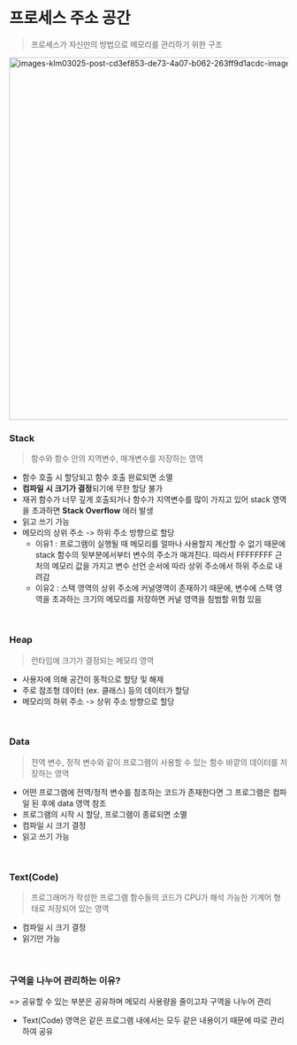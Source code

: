 # 프로세스 주소 공간
> 프로세스가 자신만의 방법으로 메모리를 관리하기 위한 구조
> 

<img width="655" alt="images-klm03025-post-cd3ef853-de73-4a07-b062-263ff9d1acdc-image" src="https://user-images.githubusercontent.com/77603632/237015745-25642408-dd82-4ea2-bf3e-cebe7dc196cf.png">

### Stack
> 함수와 함수 안의 지역변수, 매개변수를 저장하는 영역
- 함수 호출 시 할당되고 함수 호출 완료되면 소멸
- **컴파일 시 크기가 결정**되기에 무한 할당 불가
- 재귀 함수가 너무 깊게 호출되거나 함수가 지역변수를 많이 가지고 있어 stack 영역을 초과하면 **Stack Overflow** 에러 발생
- 읽고 쓰기 가능
- 메모리의 상위 주소 -> 하위 주소 방향으로 할당
    - 이유1 : 프로그램이 실행될 때 메모리를 얼마나 사용할지 계산할 수 없기 때문에 stack 함수의 뒷부분에서부터 변수의 주소가 매겨진다. 따라서 FFFFFFFF 근처의 메모리 값을 가지고 변수 선언 순서에 따라 상위 주소에서 하위 주소로 내려감
    - 이유2 : 스택 영역의 상위 주소에 커널영역이 존재하기 때문에, 변수에 스택 영역을 초과하는 크기의 메모리를 저장하면 커널 영역을 침범할 위험 있음

<br>

### Heap
> 런타임에 크기가 결정되는 메모리 영역
- 사용자에 의해 공간이 동적으로 할당 및 해제
- 주로 참조형 데이터 (ex. 클래스) 등의 데이터가 할당
- 메모리의 하위 주소 -> 상위 주소 방향으로 할당

<br>

### Data
> 전역 변수, 정적 변수와 같이 프로그램이 사용할 수 있는 함수 바깥의 데이터를 저장하는 영역
- 어떤 프로그램에 전역/정적 변수를 참조하는 코드가 존재한다면 그 프로그램은 컴파일 된 후에 data 영역 참조
- 프로그램의 시작 시 할당, 프로그램이 종료되면 소멸
- 컴파일 시 크기 결정
- 읽고 쓰기 가능

<br>

### Text(Code)
> 프로그래머가 작성한 프로그램 함수들의 코드가 CPU가 해석 가능한 기계어 형태로 저장되어 있는 영역
- 컴파일 시 크기 결정
- 읽기만 가능

<br>

### 구역을 나누어 관리하는 이유?
=> 공유할 수 있는 부분은 공유하며 메모리 사용량을 줄이고자 구역을 나누어 관리
+ Text(Code) 영역은 같은 프로그램 내에서는 모두 같은 내용이기 때문에 따로 관리하여 공유

